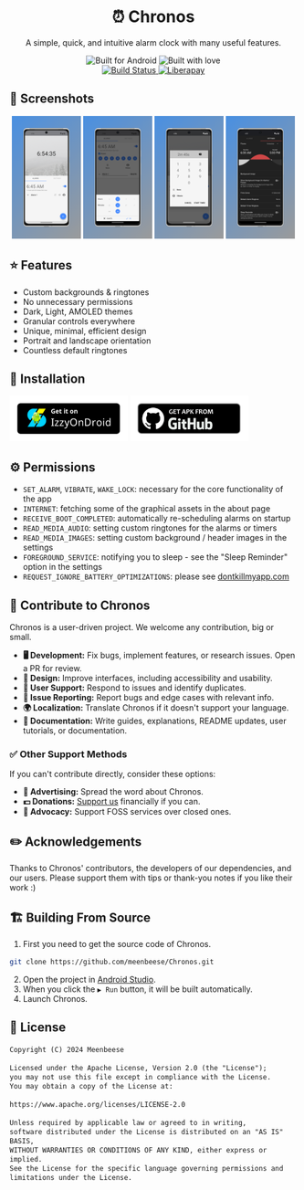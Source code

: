 <div align="center">
  <h1>⏰ Chronos</h1>
  <p>A simple, quick, and intuitive alarm clock with many useful features.</p>
  <img src="https://forthebadge.com/images/badges/built-for-android.svg" alt="Built for Android">
  <img src="https://forthebadge.com/images/badges/built-with-love.svg" alt="Built with love">
  <br>
  <a href="https://github.com/meenbeese/Chronos/actions/workflows/android.yml">
    <img src="https://github.com/meenbeese/Chronos/actions/workflows/android.yml/badge.svg?branch=main" alt="Build Status">
  </a>
  <a href="https://liberapay.com/meenbeese/">
    <img src="https://img.shields.io/badge/liberapay-donate-yellow.svg?logo=liberapay" alt="Liberapay">
  </a>
</div>

## 🌄 Screenshots

<div align="center">
    <img src="./assets/images/home.png" alt="Home" style="width: 24%"> <img src="./assets/images/alarms.png" alt="Alarms" style="width: 24%"> <img src="./assets/images/timers.png" alt="Timers" style="width: 24%"> <img src="./assets/images/themes.png" alt="Themes" style="width: 24%">
</div>

## ⭐ Features

- Custom backgrounds & ringtones
- No unnecessary permissions
- Dark, Light, AMOLED themes
- Granular controls everywhere
- Unique, minimal, efficient design
- Portrait and landscape orientation
- Countless default ringtones

## 📲 Installation

<a href="https://apt.izzysoft.de/fdroid/index/apk/com.meenbeese.chronos"><img height="80" alt="Izzy Download" src="./assets/badges/izzy_install_badge.png"></a>
<a href="https://github.com/meenbeese/Chronos/releases/latest"><img height="80" alt="APK Download" src="./assets/badges/apk_install_badge.png"></a>

## ⚙️ Permissions

- `SET_ALARM`, `VIBRATE`, `WAKE_LOCK`: necessary for the core functionality of the app
- `INTERNET`: fetching some of the graphical assets in the about page
- `RECEIVE_BOOT_COMPLETED`: automatically re-scheduling alarms on startup
- `READ_MEDIA_AUDIO`: setting custom ringtones for the alarms or timers
- `READ_MEDIA_IMAGES`: setting custom background / header images in the settings
- `FOREGROUND_SERVICE`: notifying you to sleep - see the "Sleep Reminder" option in the settings
- `REQUEST_IGNORE_BATTERY_OPTIMIZATIONS`: please see [dontkillmyapp.com](https://dontkillmyapp.com/)

## 📝 Contribute to Chronos

Chronos is a user-driven project. We welcome any contribution, big or small.

- **🖥️ Development:** Fix bugs, implement features, or research issues. Open a PR for review.
- **🍥 Design:** Improve interfaces, including accessibility and usability.
- **🤝 User Support:** Respond to issues and identify duplicates.
- **📂 Issue Reporting:** Report bugs and edge cases with relevant info.
- **🌍 Localization:** Translate Chronos if it doesn't support your language.
- **📄 Documentation:** Write guides, explanations, README updates, user tutorials, or documentation.

### ✅ Other Support Methods

If you can't contribute directly, consider these options:

- **💈 Advertising:** Spread the word about Chronos.
- **💵 Donations:** [Support us](https://liberapay.com/meenbeese/) financially if you can.
- **📢 Advocacy:** Support FOSS services over closed ones.

## ✏️ Acknowledgements

Thanks to Chronos' contributors, the developers of our dependencies, and our users. Please support them with tips or thank-you notes if you like their work :)

## 🏗️ Building From Source

1. First you need to get the source code of Chronos.
```sh
git clone https://github.com/meenbeese/Chronos.git
```
2. Open the project in [Android Studio](https://developer.android.com/studio).
3. When you click the `▶ Run` button, it will be built automatically.
4. Launch Chronos.

## 📝 License

```
Copyright (C) 2024 Meenbeese

Licensed under the Apache License, Version 2.0 (the "License");
you may not use this file except in compliance with the License.
You may obtain a copy of the License at:

https://www.apache.org/licenses/LICENSE-2.0

Unless required by applicable law or agreed to in writing,
software distributed under the License is distributed on an "AS IS" BASIS,
WITHOUT WARRANTIES OR CONDITIONS OF ANY KIND, either express or implied.
See the License for the specific language governing permissions and limitations under the License.
```
